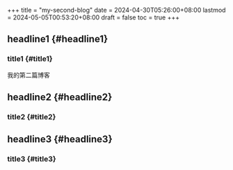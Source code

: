 +++
title = "my-second-blog"
date = 2024-04-30T05:26:00+08:00
lastmod = 2024-05-05T00:53:20+08:00
draft = false
toc = true
+++

## headline1 {#headline1}


### title1 {#title1}

我的第二篇博客


## headline2 {#headline2}


### title2 {#title2}


## headline3 {#headline3}


### title3 {#title3}
